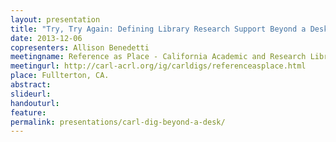 ```yaml
---
layout: presentation
title: "Try, Try Again: Defining Library Research Support Beyond a Desk"
date: 2013-12-06
copresenters: Allison Benedetti
meetingname: Reference as Place - California Academic and Research Libraries (CARL) Association
meetingurl: http://carl-acrl.org/ig/carldigs/referenceasplace.html
place: Fullterton, CA.
abstract: 
slideurl:
handouturl:
feature: 
permalink: presentations/carl-dig-beyond-a-desk/
---
```

